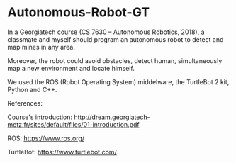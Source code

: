 # Autonomous-Robot-GT

In a Georgiatech course (CS 7630 – Autonomous Robotics, 2018), a classmate and myself should program an autonomous robot to detect and map mines in any area. 

Moreover, the robot could avoid obstacles, detect human, simultaneously map a new environment and locate himself.

We used the ROS (Robot Operating System) middelware, the TurtleBot 2 kit, Python and C++.




References: 

Course's introduction: http://dream.georgiatech-metz.fr/sites/default/files/01-introduction.pdf

ROS: https://www.ros.org/

TurtleBot: https://www.turtlebot.com/
